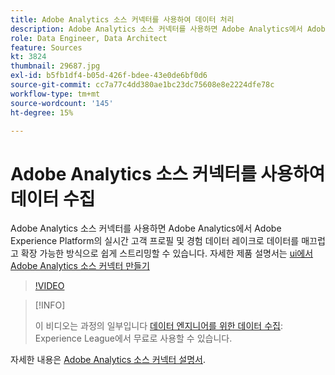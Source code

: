 ```yaml
---
title: Adobe Analytics 소스 커넥터를 사용하여 데이터 처리
description: Adobe Analytics 소스 커넥터를 사용하면 Adobe Analytics에서 Adobe Experience Platform의 실시간 고객 프로필 및 경험 데이터 레이크로 데이터를 매끄럽고 확장 가능한 방식으로 쉽게 스트리밍할 수 있습니다.
role: Data Engineer, Data Architect
feature: Sources
kt: 3824
thumbnail: 29687.jpg
exl-id: b5fb1df4-b05d-426f-bdee-43e0de6bf0d6
source-git-commit: cc7a77c4dd380ae1bc23dc75608e8e2224dfe78c
workflow-type: tm+mt
source-wordcount: '145'
ht-degree: 15%

---
```


# Adobe Analytics 소스 커넥터를 사용하여 데이터 수집

Adobe Analytics 소스 커넥터를 사용하면 Adobe Analytics에서 Adobe Experience Platform의 실시간 고객 프로필 및 경험 데이터 레이크로 데이터를 매끄럽고 확장 가능한 방식으로 쉽게 스트리밍할 수 있습니다. 자세한 제품 설명서는 [ui에서 Adobe Analytics 소스 커넥터 만들기](https://experienceleague.adobe.com/docs/experience-platform/sources/ui-tutorials/create/adobe-applications/analytics.html?lang=ko-KR)

>[!VIDEO](https://video.tv.adobe.com/v/29687?quality=12&learn=on)

>[!INFO]
>
> 이 비디오는 과정의 일부입니다 [데이터 엔지니어를 위한 데이터 수집](https://experienceleague.adobe.com/?lang=ko-KR?recommended=ExperiencePlatform-D-1-2020.1.dataingestion): Experience League에서 무료로 사용할 수 있습니다.

자세한 내용은 [Adobe Analytics 소스 커넥터 설명서](https://experienceleague.adobe.com/docs/experience-platform/sources/ui-tutorials/create/adobe-applications/analytics.html).
